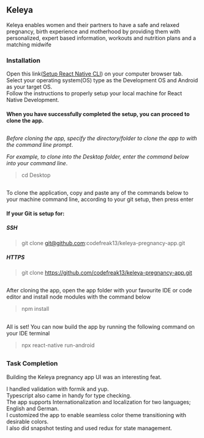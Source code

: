## Keleya

Keleya enables women and their partners to have a safe and relaxed pregnancy, 
birth experience and motherhood by providing them with personalized, 
expert based information, workouts and nutrition plans and a matching midwife

### Installation

Open this link([Setup React Native CLI](https://reactnative.dev/docs/environment-setup)) on your computer browser tab.   
Select your operating system(OS) type as the Development OS and Android as your target OS.   
Follow the instructions to properly setup your local machine for React Native Development.

#### When you have successfully completed the setup, you can proceed to clone the app.
##

*Before cloning the app, specify the directory/folder to clone the app to with the command line prompt*.

*For example, to clone into the Desktop folder, enter the command below into your command line*.

> cd Desktop

##

To clone the application, copy and paste any of the commands below to your machine command line, according to your git setup, then press enter

#### If your Git is setup for:

##### SSH

> git clone git@github.com:codefreak13/keleya-pregnancy-app.git

##### HTTPS

> git clone https://github.com/codefreak13/keleya-pregnancy-app.git
##

After cloning the app, open the app folder with your favourite IDE or code editor and install node modules with the command below

> npm install
##

All is set!
You can now build the app by running the following command on your IDE terminal
>npx react-native run-android

##

### Task Completion

Building the Keleya pregnancy app UI was an interesting feat.   

I handled validation with formik and yup.   
Typescript also came in handy for type checking.   
The app supports Internationalization and localization for two languages; English and German.   
I customized the app to enable seamless color theme transitioning with desirable colors.   
I also did snapshot testing and used redux for state management.








